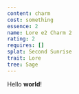 ```yaml
---
content: charm
cost: something
essence: 2
name: Lore e2 Charm 2
rating: 2
requires: []
splat: Second Sunrise
trait: Lore
tree: Sage
---
```


Hello **world**!
